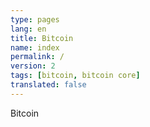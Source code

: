 ```yaml
---
type: pages
lang: en
title: Bitcoin
name: index
permalink: /
version: 2
tags: [bitcoin, bitcoin core]
translated: false
---
```


Bitcoin
